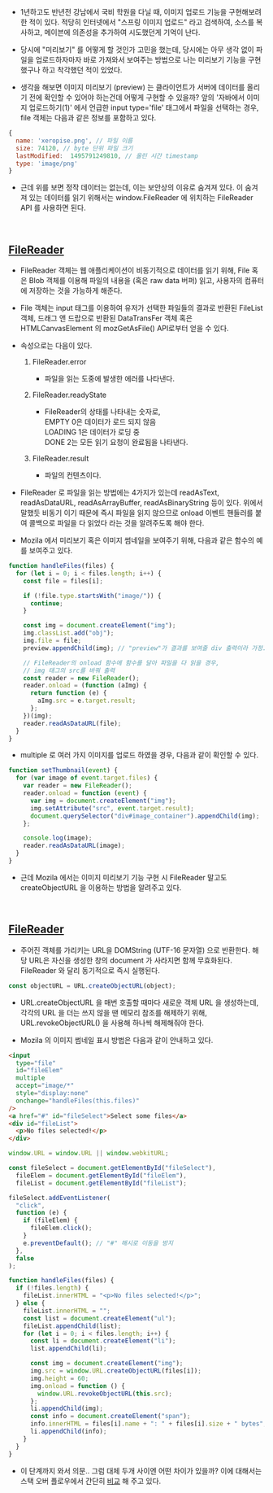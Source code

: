 - 1년하고도 반년전 강남에서 국비 학원을 다닐 때, 이미지 업로드 기능을 구현해보려 한 적이 있다. 적당히 인터넷에서 "스프링 이미지 업로드" 라고 검색하여, 소스를 복사하고, 메이븐에 의존성을 추가하여 시도했던게 기억이 난다.

- 당시에 "미리보기" 를 어떻게 할 것인가 고민을 했는데, 당시에는 아무 생각 없이 파일을 업로드하자마자 바로 가져와서 보여주는 방법으로 나는 미리보기 기능을 구현했구나 하고 착각했던 적이 있었다.

- 생각을 해보면 이미지 미리보기 (preview) 는 클라이언트가 서버에 데이터를 올리기 전에 확인할 수 있어야 하는건데 어떻게 구현할 수 있을까? 앞의 '자바에서 이미지 업로드하기(1)' 에서 언급한 input type='file' 태그에서 파일을 선택하는 경우, file 객체는 다음과 같은 정보를 포함하고 있다.

```javascript
{
  name: 'xeropise.png', // 파일 이름
  size: 74120, // byte 단위 파일 크기
  lastModified:  1495791249810, // 올린 시간 timestamp
  type: 'image/png'
}
```

- 근데 위를 보면 정작 데이터는 없는데, 이는 보안상의 이유로 숨겨져 있다. 이 숨겨져 있는 데이터를 읽기 위해서는 window.FileReader 에 위치하는 FileReader API 를 사용하면 된다.

<br>

## **[FileReader](https://developer.mozilla.org/ko/docs/Web/API/FileReader)**

- FileReader 객체는 웹 애플리케이션이 비동기적으로 데이터를 읽기 위해, File 혹은 Blob 객체를 이용해 파일의 내용을 (혹은 raw data 버퍼) 읽고, 사용자의 컴퓨터에 저장하는 것을 가능하게 해준다.

- File 객체는 input 태그를 이용하여 유저가 선택한 파일들의 결과로 반환된 FileList 객체, 드래그 앤 드랍으로 반환된 DataTransFer 객체 혹은 HTMLCanvasElement 의 mozGetAsFile() API로부터 얻을 수 있다.

- 속성으로는 다음이 있다.

  1. FileReader.error

     - 파일을 읽는 도중에 발생한 에러를 나타낸다.

  2. FileReader.readyState

     - FileReader의 상태를 나타내는 숫자로,  
        EMPTY 0은 데이터가 로드 되지 않음  
       LOADING 1은 데이터가 로딩 중  
       DONE 2는 모든 읽기 요청이 완료됨을 나타낸다.

  3. FileReader.result

     - 파일의 컨텐츠이다.

- FileReader 로 파일을 읽는 방법에는 4가지가 있는데 readAsText, readAsDataURL, readAsArrayBuffer, readAsBinaryString 등이 있다. 위에서 말했듯 비동기 이기 때문에 즉시 파일을 읽지 않으므로 onload 이벤트 핸들러를 붙여 콜백으로 파일을 다 읽었다 라는 것을 알려주도록 해야 한다.

- Mozila 에서 미리보기 혹은 이미지 썸네일을 보여주기 위해, 다음과 같은 함수의 예를 보여주고 있다.

```javascript
function handleFiles(files) {
  for (let i = 0; i < files.length; i++) {
    const file = files[i];

    if (!file.type.startsWith("image/")) {
      continue;
    }

    const img = document.createElement("img");
    img.classList.add("obj");
    img.file = file;
    preview.appendChild(img); // "preview"가 결과를 보여줄 div 출력이라 가정.

    // FileReader의 onload 함수에 함수를 달아 파일을 다 읽을 경우,
    // img 태그의 src를 바꿔 출력
    const reader = new FileReader();
    reader.onload = (function (aImg) {
      return function (e) {
        aImg.src = e.target.result;
      };
    })(img);
    reader.readAsDataURL(file);
  }
}
```

- multiple 로 여러 가지 이미지를 업로드 하였을 경우, 다음과 같이 확인할 수 있다.

```javascript
function setThumbnail(event) {
  for (var image of event.target.files) {
    var reader = new FileReader();
    reader.onload = function (event) {
      var img = document.createElement("img");
      img.setAttribute("src", event.target.result);
      document.querySelector("div#image_container").appendChild(img);
    };

    console.log(image);
    reader.readAsDataURL(image);
  }
}
```

- 근데 Mozila 에서는 이미지 미리보기 기능 구현 시 FileReader 말고도 createObjectURL 을 이용하는 방법을 알려주고 있다.

<br>

## **[FileReader](https://developer.mozilla.org/ko/docs/Web/API/URL/createObjectURL)**

- 주어진 객체를 가리키는 URL을 DOMString (UTF-16 문자열) 으로 반환한다. 해당 URL은 자신을 생성한 창의 document 가 사라지면 함께 무효화된다. FileReader 와 달리 동기적으로 즉시 실행된다.

```javascript
const objectURL = URL.createObjectURL(object);
```

- URL.createObjectURL 을 매번 호출할 때마다 새로운 객체 URL 을 생성하는데, 각각의 URL 을 더는 쓰지 않을 땐 메모리 참조를 해제하기 위해, URL.revokeObjectURL() 을 사용해 하나씩 해제해줘야 한다.

- Mozila 의 이미지 썸네일 표시 방법은 다음과 같이 안내하고 있다.

```html
<input
  type="file"
  id="fileElem"
  multiple
  accept="image/*"
  style="display:none"
  onchange="handleFiles(this.files)"
/>
<a href="#" id="fileSelect">Select some files</a>
<div id="fileList">
  <p>No files selected!</p>
</div>
```

```javascript
window.URL = window.URL || window.webkitURL;

const fileSelect = document.getElementById("fileSelect"),
  fileElem = document.getElementById("fileElem"),
  fileList = document.getElementById("fileList");

fileSelect.addEventListener(
  "click",
  function (e) {
    if (fileElem) {
      fileElem.click();
    }
    e.preventDefault(); // "#" 해시로 이동을 방지
  },
  false
);

function handleFiles(files) {
  if (!files.length) {
    fileList.innerHTML = "<p>No files selected!</p>";
  } else {
    fileList.innerHTML = "";
    const list = document.createElement("ul");
    fileList.appendChild(list);
    for (let i = 0; i < files.length; i++) {
      const li = document.createElement("li");
      list.appendChild(li);

      const img = document.createElement("img");
      img.src = window.URL.createObjectURL(files[i]);
      img.height = 60;
      img.onload = function () {
        window.URL.revokeObjectURL(this.src);
      };
      li.appendChild(img);
      const info = document.createElement("span");
      info.innerHTML = files[i].name + ": " + files[i].size + " bytes";
      li.appendChild(info);
    }
  }
}
```

- 이 단계까지 와서 의문.. 그럼 대체 두개 사이엔 어떤 차이가 있을까? 이에 대해서는 스택 오버 플로우에서 간단히 [비교](https://stackoverflow.com/questions/31742072/filereader-vs-window-url-createobjecturl) 해 주고 있다.

